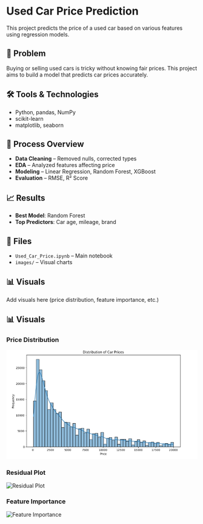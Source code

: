 # Used Car Price Prediction

This project predicts the price of a used car based on various features using regression models.

## 🧩 Problem
Buying or selling used cars is tricky without knowing fair prices. This project aims to build a model that predicts car prices accurately.

## 🛠️ Tools & Technologies
- Python, pandas, NumPy
- scikit-learn
- matplotlib, seaborn

## 🔄 Process Overview
- **Data Cleaning** – Removed nulls, corrected types
- **EDA** – Analyzed features affecting price
- **Modeling** – Linear Regression, Random Forest, XGBoost
- **Evaluation** – RMSE, R² Score

## 📈 Results
- **Best Model**: Random Forest
- **Top Predictors**: Car age, mileage, brand

## 📁 Files
- `Used_Car_Price.ipynb` – Main notebook
- `images/` – Visual charts

## 📊 Visuals
Add visuals here (price distribution, feature importance, etc.)
## 📊 Visuals

### Price Distribution
![Price Distribution](images/price_distribution.png)

### Residual Plot
![Residual Plot](images/residual_plot.png)

### Feature Importance
![Feature Importance](images/feature_importance.png)
